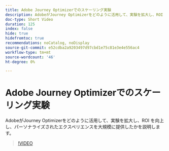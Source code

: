 ```yaml
---
title: Adobe Journey Optimizerでのスケーリング実験
description: AdobeがJourney Optimizerをどのように活用して、実験を拡大し、ROI を向上し、パーソナライズされたエクスペリエンスを大規模に提供したかを説明します。
doc-type: Short Video
duration: 125
index: false
hide: true
hidefromtoc: true
recommendations: noCatalog, noDisplay
source-git-commit: e52cdba2a9203497d97cbd1e75c81e3e4e556ac4
workflow-type: tm+mt
source-wordcount: '46'
ht-degree: 0%

---
```



# Adobe Journey Optimizerでのスケーリング実験

AdobeがJourney Optimizerをどのように活用して、実験を拡大し、ROI を向上し、パーソナライズされたエクスペリエンスを大規模に提供したかを説明します。

<!-- 72_S531_3442531_124_scaling-experimentation-with-adobe-journey-optimizer -->
>[!VIDEO](https://video.tv.adobe.com/v/3460421/?learn=on&enablevpops=true&captions=jpn)
